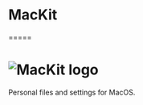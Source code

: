 # MacKit
=====
<h1>
<img alt="MacKit logo" src="http://i.imgur.com/x3wotUI.png" title="MacKit"/>
</h1>

Personal files and settings for MacOS.
